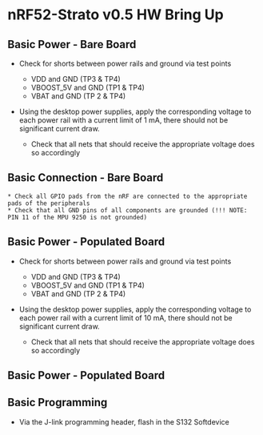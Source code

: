 # nRF52-Strato v0.5 HW Bring Up

## Basic Power - Bare Board
* Check for shorts between power rails and ground via test points
    * VDD and GND (TP3 & TP4)
    * VBOOST_5V and GND (TP1 & TP4)
    * VBAT and GND (TP 2 & TP4)


* Using the desktop power supplies, apply the corresponding voltage to each power rail with a current limit of 1 mA, there should not be significant current draw.
    * Check that all nets that should receive the appropriate voltage does so accordingly

## Basic Connection - Bare Board
    * Check all GPIO pads from the nRF are connected to the appropriate pads of the peripherals
    * Check that all GND pins of all components are grounded (!!! NOTE: PIN 11 of the MPU 9250 is not grounded)

## Basic Power - Populated Board
* Check for shorts between power rails and ground via test points
    * VDD and GND (TP3 & TP4)
    * VBOOST_5V and GND (TP1 & TP4)
    * VBAT and GND (TP 2 & TP4)

* Using the desktop power supplies, apply the corresponding voltage to each power rail with a current limit of 10 mA, there should not be significant current draw.
    * Check that all nets that should receive the appropriate voltage does so accordingly

## Basic Power - Populated Board

## Basic Programming
* Via the J-link programming header, flash in the S132 Softdevice

